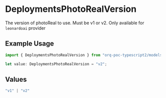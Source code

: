 # DeploymentsPhotoRealVersion

The version of photoReal to use. Must be v1 or v2. Only available for `leonardoai` provider

## Example Usage

```typescript
import { DeploymentsPhotoRealVersion } from "orq-poc-typescript2/models/operations";

let value: DeploymentsPhotoRealVersion = "v2";
```

## Values

```typescript
"v1" | "v2"
```